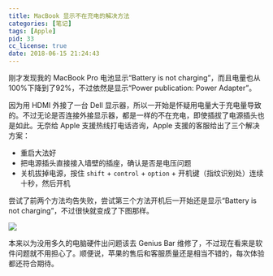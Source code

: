 ```yaml
---
title: MacBook 显示不在充电的解决方法
categories: [笔记]
tags: [Apple]
pid: 33
cc_license: true
date: 2018-06-15 21:24:43
---
```


刚才发现我的 MacBook Pro 电池显示“Battery is not charging”，而且电量也从100%下降到了92%，不过依然是显示“Power publication: Power Adapter”。

因为用 HDMI 外接了一台 Dell 显示器，所以一开始是怀疑用电量大于充电量导致的。不过无论是否连接外接显示器，都是一样的不在充电，即使插拔了电源插头也是如此。无奈给 Apple 支援热线打电话咨询，Apple 支援的客服给出了三个解决方案：

- 重启大法好
- 把电源插头直接接入墙壁的插座，确认是否是电压问题
- 关机拔掉电源，按住 `shift` + `control` + `option` + 开机键（指纹识别处）连续十秒，然后开机
<!--more-->

尝试了前两个方法均告失败，尝试第三个方法开机后一开始还是显示“Battery is not charging”，不过很快就变成了下图那样。

![](https://cos.pinlyu.com/post/2018/33-battery.png#600x)

本来以为没用多久的电脑硬件出问题该去 Genius Bar 维修了，不过现在看来是软件问题就不用担心了。顺便说，苹果的售后和客服质量还是相当不错的，每次体验都还符合期待。
